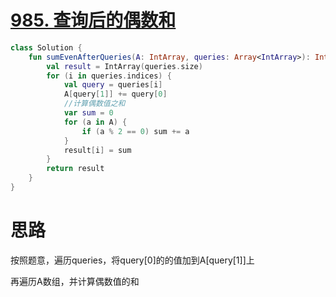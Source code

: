 # [985. 查询后的偶数和](https://leetcode-cn.com/problems/sum-of-even-numbers-after-queries/)

```kotlin
class Solution {
    fun sumEvenAfterQueries(A: IntArray, queries: Array<IntArray>): IntArray {
        val result = IntArray(queries.size)
        for (i in queries.indices) {
            val query = queries[i]
            A[query[1]] += query[0]
            //计算偶数值之和
            var sum = 0
            for (a in A) {
                if (a % 2 == 0) sum += a
            }
            result[i] = sum
        }
        return result
    }
}
```

# 思路

按照题意，遍历queries，将query[0]的的值加到A[query[1]]上

再遍历A数组，并计算偶数值的和